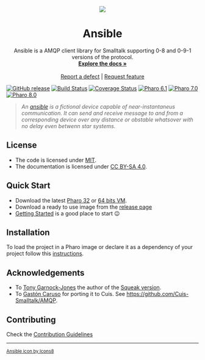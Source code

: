 <p align="center"><img src="assets/logos/96x96.png">
 <h1 align="center">Ansible</h1>
  <p align="center">
   Ansible is a AMQP client library for Smalltalk supporting 0-8 and 0-9-1 versions of the protocol.
    <br>
    <a href="docs/"><strong>Explore the docs »</strong></a>
    <br>
    <br>
    <a href="https://github.com/ba-st/Ansible/issues/new?labels=Type%3A+Defect">Report a defect</a>
    |
    <a href="https://github.com/ba-st/Ansible/issues/new?labels=Type%3A+Feature">Request feature</a>
  </p>
</p>

[![GitHub release](https://img.shields.io/github/release/ba-st/Ansible.svg)](https://github.com/ba-st/Ansible/releases/latest)
[![Build Status](https://github.com/ba-st/Ansible/workflows/Build/badge.svg?branch=release-candidate)](https://github.com/ba-st/Ansible/actions?query=workflow%3ABuild)
[![Coverage Status](https://codecov.io/gh/ba-st/Ansible/coverage.svg?branch=release-candidate)](https://codecov.io/gh/ba-st/Ansible/branch/release-candidate)
[![Pharo 6.1](https://img.shields.io/badge/Pharo-6.1-informational)](https://pharo.org)
[![Pharo 7.0](https://img.shields.io/badge/Pharo-7.0-informational)](https://pharo.org)
[![Pharo 8.0](https://img.shields.io/badge/Pharo-8.0-informational)](https://pharo.org)

>*An [ansible](https://en.wikipedia.org/wiki/Ansible) is a fictional device capable of near-instantaneus communication. It can send and receive message to and from a corresponding device over any distance or obstable whatsover with no delay even betwenn star systems.*

## License

- The code is licensed under [MIT](LICENSE).
- The documentation is licensed under [CC BY-SA 4.0](http://creativecommons.org/licenses/by-sa/4.0/).

## Quick Start

- Download the latest [Pharo 32](https://get.pharo.org/) or [64 bits VM](https://get.pharo.org/64/).
- Download a ready to use image from the [release page](https://github.com/ba-st/Ansible/releases/latest)
- [Getting Started](docs/GettingStarted.md) is a good place to start 😉

## Installation

To load the project in a Pharo image or declare it as a dependency of your project follow this [instructions](docs/Installation.md).

## Acknowledgements

- To [Tony Garnock-Jones](https://github.com/tonyg) the author of the [Squeak version](http://www.squeaksource.com/AMQP).
- To [Gastón Caruso](https://github.com/gstn-caruso) for porting it to Cuis. See https://github.com/Cuis-Smalltalk/AMQP. 

## Contributing

Check the [Contribution Guidelines](CONTRIBUTING.md)

---
<small><a href="https://icons8.com/icon/13724/chat">Ansible icon by Icons8</a></small>
